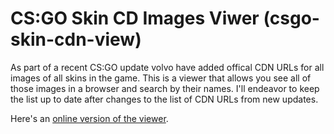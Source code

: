 # CS:GO Skin CD Images Viwer (csgo-skin-cdn-view)
As part of a recent CS:GO update volvo have added offical CDN URLs for all images of all skins in the game. This is a viewer that allows you see all of those images in a browser and search by their names. I'll endeavor to keep the list up to date after changes to the list of CDN URLs from new updates.

Here's an [online version of the viewer](http://joshdavenport.github.io/csgo-skin-cdn-view/).
